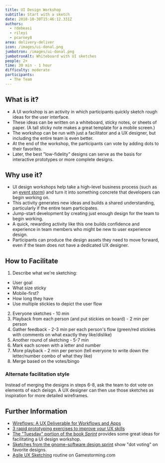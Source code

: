 ```yaml
---
title: UI Design Workshop
subtitle: Start with a sketch
date: 2018-10-30T15:46:12.331Z
authors:
  - rdebeasi
  - rileyi
  - pcarney8
area: delivery-deliver
icon: /images/ui-donal.png
jumbotron: /images/ui-donal.png
jumbotronAlt: Whiteboard with UI sketches
people: 2+
time: 30 min - 1 hour
difficulty: moderate
participants:
  - The Team
---
```

## What is it?

* A UI workshop is an activity in which participants quickly sketch rough ideas for the user interface.
* These ideas can be written on a whiteboard, sticky notes, or sheets of paper. (A tall sticky note makes a great template for a mobile screen.)
* The workshop can be run with just a facilitator and a UX designer, but including the entire team is even better.
* At the end of the workshop, the participants can vote by adding dots to their favorites.
* Later, the best "low-fidelity" designs can serve as the basis for interactive prototypes or more complete designs.

## Why use it?

* UI design workshops help take a high-level business process (such as an [event storm](https://openpracticelibrary.com/practice/event-storming/)) and turn it into something concrete that developers can begin working on.
* This activity generates new ideas and builds a shared understanding, particularly if the entire team participates.
* Jump-start development by creating just enough design for the team to begin working.
* A quick, rewarding activity like this one builds confidence and experience in team members who might be new to user experience design.
* Participants can produce the design assets they need to move forward, even if the team does not have a dedicated UX designer.

## How to Facilitate

1. Describe what we're sketching:

* User goal
* What size sticky
* Mobile-first?
* How long they have
* Use multiple stickies to depict the user flow

2. Everyone sketches - 10 min
3. Playback from each person (and put stickies on board) - 2 min per person
4. Gather feedback - 2-3 min per each person's flow (green/red stickies with comments on what exactly they like/dislike)
5. Another round of sketching - 5-7 min
6. Mark each screen with a letter and number
7. More playback - 2 min per person (tell everyone to write down the letter/number combo of what they like)
8. Merge based on the votes/bingo

### Alternate facilitation style

Instead of merging the designs in steps 6-8, ask the team to dot vote on elements of each deisgn. A UX designer can then use those sketches as inspiration for more detailed wireframes.

## Further Information

* [Wireflows: A UX Deliverable for Workflows and Apps](https://www.nngroup.com/articles/wireflows/)
* [3 rapid prototyping exercises to improve your UX skills](https://uxdesign.cc/3-rapid-prototyping-exercises-to-improve-your-skills-in-ux-design-f2c8b2d690b3)
* [The "Tuesday" portion of the book *Sprint*](https://library.gv.com/sprint-week-tuesday-d22b30f905c3) provides some great ideas for facilitating a UI design workshop.
* [Sketches from the gnome-software design sprint](https://gitlab.gnome.org/GNOME/gnome-software/issues/451) show "dot voting" on favorite designs.
* [Agile UX Sketching](https://gamestorming.com/1269/#more-1269) routine on Gamestorming.com